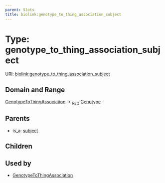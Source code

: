 ```yaml
---
parent: Slots
title: biolink:genotype_to_thing_association_subject
---
```


# Type: genotype_to_thing_association_subject




URI: [biolink:genotype_to_thing_association_subject](https://w3id.org/biolink/vocab/genotype_to_thing_association_subject)

## Domain and Range

[GenotypeToThingAssociation](GenotypeToThingAssociation.md) ->  <sub>REQ</sub> [Genotype](Genotype.md)

## Parents

 *  is_a: [subject](subject.md)

## Children


## Used by

 * [GenotypeToThingAssociation](GenotypeToThingAssociation.md)
